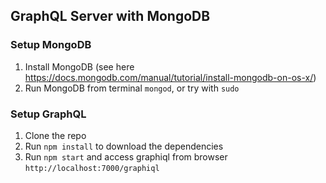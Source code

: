 ## GraphQL Server with MongoDB

### Setup MongoDB
1. Install MongoDB (see here https://docs.mongodb.com/manual/tutorial/install-mongodb-on-os-x/)
2. Run MongoDB from terminal `mongod`, or try with `sudo`

### Setup GraphQL
1. Clone the repo
2. Run `npm install` to download the dependencies
3. Run `npm start` and access graphiql from browser `http://localhost:7000/graphiql`

<br/>



